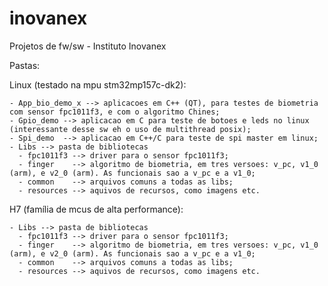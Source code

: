 # inovanex
Projetos de fw/sw - Instituto Inovanex

Pastas:

  Linux (testado na mpu stm32mp157c-dk2):
  
    - App_bio_demo_x --> aplicacoes em C++ (QT), para testes de biometria com sensor fpc1011f3, e com o algoritmo Chines;
    - Gpio_demo --> aplicacao em C para teste de botoes e leds no linux (interessante desse sw eh o uso de multithread posix);
    - Spi_demo  --> aplicacao em C++/C para teste de spi master em linux;
    - Libs --> pasta de bibliotecas
      - fpc1011f3 --> driver para o sensor fpc1011f3;
      - finger    --> algoritmo de biometria, em tres versoes: v_pc, v1_0 (arm), e v2_0 (arm). As funcionais sao a v_pc e a v1_0;
      - common    --> arquivos comuns a todas as libs;
      - resources --> aquivos de recursos, como imagens etc.

  H7 (família de mcus de alta performance):
  
    - Libs --> pasta de bibliotecas
      - fpc1011f3 --> driver para o sensor fpc1011f3;
      - finger    --> algoritmo de biometria, em tres versoes: v_pc, v1_0 (arm), e v2_0 (arm). As funcionais sao a v_pc e a v1_0;
      - common    --> arquivos comuns a todas as libs;
      - resources --> aquivos de recursos, como imagens etc.
